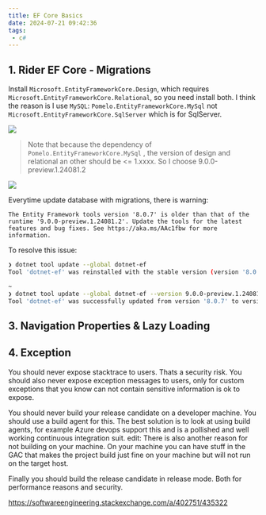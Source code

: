 ```yaml
---
title: EF Core Basics
date: 2024-07-21 09:42:36
tags:
 - c#
---
```


## 1. Rider EF Core - Migrations

Install `Microsoft.EntityFrameworkCore.Design`, which requires `Microsoft.EntityFrameworkCore.Relational`, so you need install both. I think the reason is I use `MySQL`: `Pomelo.EntityFrameworkCore.MySql` not `Microsoft.EntityFrameworkCore.SqlServer` which is for SqlServer. 

![](https://pub-2a6758f3b2d64ef5bb71ba1601101d35.r2.dev/blogs/2024/07/59a2dbaca023bf392c27b1fee76301ae.jpg)

> Note that because the dependency of  `Pomelo.EntityFrameworkCore.MySql` , the version of design and relational an other should be <= 1.xxxx. So I choose 9.0.0-preview.1.24081.2

![](https://pub-2a6758f3b2d64ef5bb71ba1601101d35.r2.dev/blogs/2024/07/c39483831dbc9c97e1723ea70991f405.jpg)

Everytime update database with migrations, there is warning: 

```
The Entity Framework tools version '8.0.7' is older than that of the runtime '9.0.0-preview.1.24081.2'. Update the tools for the latest features and bug fixes. See https://aka.ms/AAc1fbw for more information.
```

To resolve this issue:

```bash
❯ dotnet tool update --global dotnet-ef
Tool 'dotnet-ef' was reinstalled with the stable version (version '8.0.7').

~
❯ dotnet tool update --global dotnet-ef --version 9.0.0-preview.1.24081.2
Tool 'dotnet-ef' was successfully updated from version '8.0.7' to version '9.0.0-preview.1.24081.2'.
```






## 3. Navigation Properties & Lazy Loading



## 4. Exception



You should never expose stacktrace to users. Thats a security risk. You should also never expose exception messages to users, only for custom exceptions that you know can not contain sensitive information is ok to expose.

You should never build your release candidate on a developer machine. You should use a build agent for this. The best solution is to look at using build agents, for example Azure devops support this and is a pollished and well working continuous integration suit. edit: There is also another reason for not building on your machine. On your machine you can have stuff in the GAC that makes the project build just fine on your machine but will not run on the target host.

Finally you should build the release candidate in release mode. Both for performance reasons and security.

https://softwareengineering.stackexchange.com/a/402751/435322
